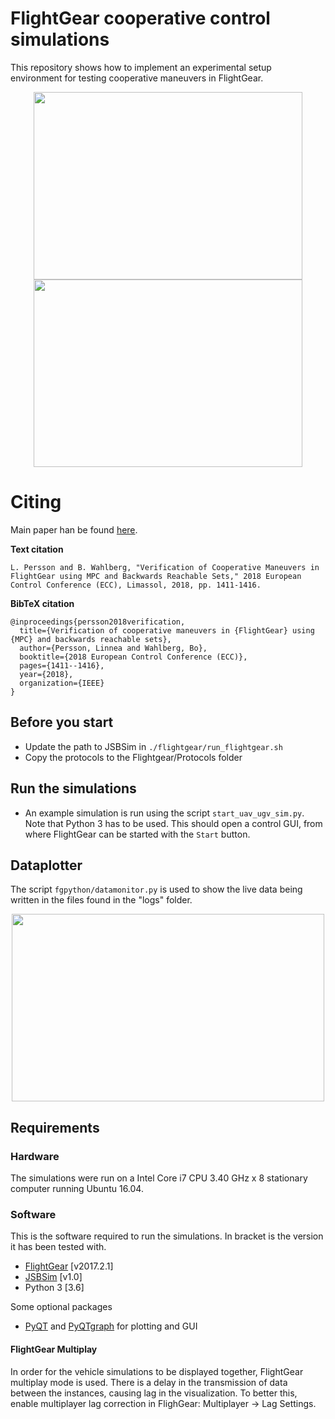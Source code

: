 # FlightGear cooperative control simulations
This repository shows how to implement an experimental setup environment for testing cooperative maneuvers in FlightGear. 

<p align="center">
  <img width="430" height="300" src="https://user-images.githubusercontent.com/4593893/35376014-867d72a4-01a9-11e8-8340-c74e458e684c.png">
  <img width="430" height="300" src="https://people.kth.se/~laperss/assets/images/fg_landing.png">
</p>

# Citing
Main paper han be found [here](https://ieeexplore.ieee.org/abstract/document/8550247). 

**Text citation**
```
L. Persson and B. Wahlberg, "Verification of Cooperative Maneuvers in FlightGear using MPC and Backwards Reachable Sets," 2018 European Control Conference (ECC), Limassol, 2018, pp. 1411-1416.
```

**BibTeX citation**
```
@inproceedings{persson2018verification,
  title={Verification of cooperative maneuvers in {FlightGear} using {MPC} and backwards reachable sets},
  author={Persson, Linnea and Wahlberg, Bo},
  booktitle={2018 European Control Conference (ECC)},
  pages={1411--1416},
  year={2018},
  organization={IEEE}
}
```

## Before you start
* Update the path to JSBSim in `./flightgear/run_flightgear.sh`
* Copy the protocols to the Flightgear/Protocols folder

## Run the simulations
* An example simulation is run using the script `start_uav_ugv_sim.py`. Note that Python 3 has to be used. This should open a control GUI, from where FlightGear can be started with the `Start` button. 

## Dataplotter
The script ```fgpython/datamonitor.py``` is used to show the live data being written in the files found in the "logs" folder. 

<p align="center">
  <img width="500" height="300" src="https://user-images.githubusercontent.com/4593893/35514445-7a4a3cfa-0506-11e8-9f02-c4f4b5aa938a.png">
</p>


## Requirements
### Hardware
The simulations were run on a Intel Core i7 CPU 3.40 GHz x 8 stationary computer running Ubuntu 16.04.
### Software
This is the software required to run the simulations. In bracket is the version it has been tested with.
* [FlightGear](http://www.flightgear.org/download/) [v2017.2.1]
* [JSBSim](https://sourceforge.net/projects/jsbsim/) [v1.0]
* Python 3 [3.6]

Some optional packages
* [PyQT](https://wiki.python.org/moin/PyQt) and [PyQTgraph](http://www.pyqtgraph.org/) for plotting and GUI

#### FlightGear Multiplay
In order for the vehicle simulations to be displayed together, FlightGear multiplay mode is used. There is a delay in the transmission of data between the instances, causing lag in the visualization. To better this, enable multiplayer lag correction in FlighGear: Multiplayer -> Lag Settings. 
